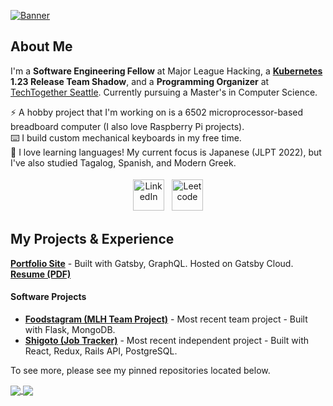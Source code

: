 <a href="https://ciaraswann.dev"><img src="https://user-images.githubusercontent.com/17733481/123046212-ade36d80-d3b0-11eb-8c02-fee89c371fc5.png" alt="Banner"></a>

## About Me

I'm a <strong>Software Engineering Fellow</strong> at Major League Hacking, a <strong>[Kubernetes](https://github.com/kubernetes) 1.23 Release Team Shadow</strong>, and a <strong>Programming Organizer</strong> at [TechTogether Seattle](https://techtogether.io/). Currently pursuing a Master's in Computer Science.

⚡  A hobby project that I'm working on is a 6502 microprocessor-based breadboard computer (I also love Raspberry Pi projects). \
⌨️  I build custom mechanical keyboards in my free time. \
🗻  I love learning languages! My current focus is Japanese (JLPT 2022), but I've also studied Tagalog, Spanish, and Modern Greek.

<p align="center">
<a href="https://www.linkedin.com/in/ciaraswann"><img src="https://user-images.githubusercontent.com/17733481/122280243-dd204900-ce9d-11eb-924c-a5c3f4f3b008.png" alt="LinkedIn" height="50" style="vertical-align:top; margin:4px"></a>
  <a href="https://leetcode.com/HeeresRoni/"><img src="https://upload.wikimedia.org/wikipedia/commons/1/19/LeetCode_logo_black.png" alt="Leetcode" height="50" style="vertical-align:top; margin:4px"></a>
  </p>


## My Projects & Experience
<a href="https://ciaraswann.dev"><strong>Portfolio Site</strong></a> - Built with Gatsby, GraphQL. Hosted on Gatsby Cloud. \
<a href="https://drive.google.com/file/d/1cxWI-dym59y7WyusSRPNUukV_9VrvaVB/view?usp=sharing"><strong>Resume (PDF)</strong></a>
#### Software Projects
- <a href="https://github.com/varsharathore16/MLH-Project-2" target="_blank" rel="noopener noreferrer"><strong>Foodstagram (MLH Team Project)</strong></a> - Most recent team project - Built with Flask, MongoDB.<br>
- <a href="https://github.com/cccswann/shigoto-client" target="_blank" rel="noopener noreferrer"><strong>Shigoto (Job Tracker)</strong></a> - Most recent independent project - Built with React, Redux, Rails API, PostgreSQL.

To see more, please see my pinned repositories located below.


<a href="https://github.com/cccswann/github-readme-stats">
  <img align="center" src="https://github-readme-stats.vercel.app/api?username=cccswann&hide=issues&show_icons=true" />
</a><a href="https://github.com/cccswann/github-readme-stats">
  <img align="center" src="https://github-readme-stats.vercel.app/api/top-langs/?username=cccswann&hide=scss,less&layout=compact" />
</a>




<!--
**cccswann/cccswann** is a ✨ _special_ ✨ repository because its `README.md` (this file) appears on your GitHub profile.

Here are some ideas to get you started:

- 🔭 I’m currently working on ...
- 🌱 I’m currently learning ...
- 👯 I’m looking to collaborate on ...
- 🤔 I’m looking for help with ...
- 💬 Ask me about ...
- 📫 How to reach me: ...
- 😄 Pronouns: ...
- ⚡ Fun fact: ...

## Languages
<p align="center">
<img src="https://cdn.jsdelivr.net/npm/programming-languages-logos@0.0.3/src/ruby/ruby.png" alt="Ruby" height="40" style="vertical-align:top; margin:4px">
<img src="https://raw.githubusercontent.com/github/explore/80688e429a7d4ef2fca1e82350fe8e3517d3494d/topics/python/python.png" alt="Python" height="40" style="vertical-align:top; margin:4px">
 <img src="https://cdn.jsdelivr.net/npm/programming-languages-logos@0.0.3/src/cpp/cpp.png" alt="Cpp" height="40" style="vertical-align:top; margin:4px">
<img src="https://raw.githubusercontent.com/github/explore/80688e429a7d4ef2fca1e82350fe8e3517d3494d/topics/javascript/javascript.png" alt="Javascript" height="40" style="vertical-align:top; margin:4px">
<img src="https://raw.githubusercontent.com/github/explore/80688e429a7d4ef2fca1e82350fe8e3517d3494d/topics/visual-studio-code/visual-studio-code.png" alt="VS Code" height="40" style="vertical-align:top; margin:4px">
<img src="https://raw.githubusercontent.com/github/explore/80688e429a7d4ef2fca1e82350fe8e3517d3494d/topics/bootstrap/bootstrap.png" alt="Bootstrap" height="40" style="vertical-align:top; margin:4px">
<img src="https://raw.githubusercontent.com/github/explore/80688e429a7d4ef2fca1e82350fe8e3517d3494d/topics/linux/linux.png" alt="Linux" height="40" style="vertical-align:top; margin:4px">
<img src="https://raw.githubusercontent.com/github/explore/80688e429a7d4ef2fca1e82350fe8e3517d3494d/topics/linux/linux.png" alt="Linux" height="40" style="vertical-align:top; margin:4px">
</p>
-->
